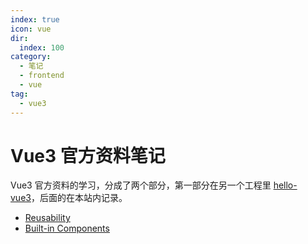 ```yaml
---
index: true
icon: vue
dir:
  index: 100
category:
  - 笔记
  - frontend
  - vue
tag:
  - vue3
---
```


# Vue3 官方资料笔记

Vue3 官方资料的学习，分成了两个部分，第一部分在另一个工程里 [hello-vue3](https://github.com/FuckDoctors/hello-vue3)，后面的在本站内记录。

- [Reusability](./reusability/)
- [Built-in Components](./built-ins/)
